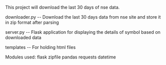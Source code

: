 This project will download the last 30 days of nse data.

downloader.py -- Download the last 30 days data from nse site and store it in zip format after parsing

server.py -- Flask application for displaying the details of symbol based on downloaded data

templates -- For holding html files

Modules used:
flask
zipfile
pandas
requests
datetime
